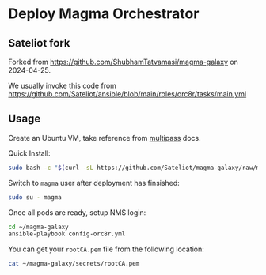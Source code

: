 # Deploy Magma Orchestrator

## Sateliot fork
Forked from https://github.com/ShubhamTatvamasi/magma-galaxy on 2024-04-25.

We usually invoke this code from https://github.com/Sateliot/ansible/blob/main/roles/orc8r/tasks/main.yml

## Usage

Create an Ubuntu VM, take reference from [multipass](docs/multipass.md) docs.

Quick Install:
```bash
sudo bash -c "$(curl -sL https://github.com/Sateliot/magma-galaxy/raw/master/deploy-orc8r.sh)"
```

Switch to `magma` user after deployment has finsished:
```bash
sudo su - magma
```

Once all pods are ready, setup NMS login:
```bash
cd ~/magma-galaxy
ansible-playbook config-orc8r.yml
```

You can get your `rootCA.pem` file from the following location:
```bash
cat ~/magma-galaxy/secrets/rootCA.pem
```
